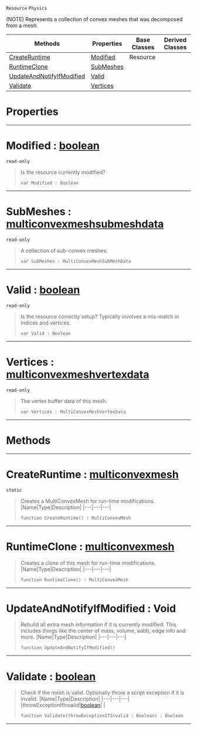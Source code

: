  `Resource` `Physics`



(NOTE) Represents a collection of convex meshes that was decomposed from a mesh.

|Methods|Properties|Base Classes|Derived Classes|
|---|---|---|---|
|[ CreateRuntime](https://github.com/dragonCASTjosh/PlasmaDocs/blob/master/code_reference/class_reference/multiconvexmesh.markdown#createruntime-plasma-engin)|[ Modified](https://github.com/dragonCASTjosh/PlasmaDocs/blob/master/code_reference/class_reference/multiconvexmesh.markdown#modified-plasma-engine-doc)|Resource| |
|[ RuntimeClone](https://github.com/dragonCASTjosh/PlasmaDocs/blob/master/code_reference/class_reference/multiconvexmesh.markdown#runtimeclone-plasma-engine)|[ SubMeshes](https://github.com/dragonCASTjosh/PlasmaDocs/blob/master/code_reference/class_reference/multiconvexmesh.markdown#submeshes-plasma-engine-do)| | |
|[ UpdateAndNotifyIfModified](https://github.com/dragonCASTjosh/PlasmaDocs/blob/master/code_reference/class_reference/multiconvexmesh.markdown#updateandnotifyifmodifie)|[ Valid](https://github.com/dragonCASTjosh/PlasmaDocs/blob/master/code_reference/class_reference/multiconvexmesh.markdown#valid-plasma-engine-docume)| | |
|[ Validate](https://github.com/dragonCASTjosh/PlasmaDocs/blob/master/code_reference/class_reference/multiconvexmesh.markdown#validate-plasma-engine-doc)|[ Vertices](https://github.com/dragonCASTjosh/PlasmaDocs/blob/master/code_reference/class_reference/multiconvexmesh.markdown#vertices-plasma-engine-doc)| | |


 #  Properties


---  
 #  Modified : [boolean](https://github.com/dragonCASTjosh/PlasmaDocs/blob/master/code_reference/lightning_base_types/boolean.markdown)

 `read-only`

> Is the resource currently modified?
> ``` lang=cpp, name=Lightning
> var Modified : Boolean


---  
 #  SubMeshes : [multiconvexmeshsubmeshdata](https://github.com/dragonCASTjosh/PlasmaDocs/blob/master/code_reference/class_reference/multiconvexmeshsubmeshdata.markdown)

 `read-only`

> A collection of sub-convex meshes.
> ``` lang=cpp, name=Lightning
> var SubMeshes : MultiConvexMeshSubMeshData


---  
 #  Valid : [boolean](https://github.com/dragonCASTjosh/PlasmaDocs/blob/master/code_reference/lightning_base_types/boolean.markdown)

 `read-only`

> Is the resource correctly setup? Typically involves a mis-match in indices and vertices.
> ``` lang=cpp, name=Lightning
> var Valid : Boolean


---  
 #  Vertices : [multiconvexmeshvertexdata](https://github.com/dragonCASTjosh/PlasmaDocs/blob/master/code_reference/class_reference/multiconvexmeshvertexdata.markdown)

 `read-only`

> The vertex buffer data of this mesh.
> ``` lang=cpp, name=Lightning
> var Vertices : MultiConvexMeshVertexData


---  
 #  Methods


---  
 #  CreateRuntime : [multiconvexmesh](https://github.com/dragonCASTjosh/PlasmaDocs/blob/master/code_reference/class_reference/multiconvexmesh.markdown)

 `static`

> Creates a MultiConvexMesh for run-time modifications.
> |Name|Type|Description|
> |---|---|---|
> ``` lang=cpp, name=Lightning
> function CreateRuntime() : MultiConvexMesh
> ``` 


---  
 #  RuntimeClone : [multiconvexmesh](https://github.com/dragonCASTjosh/PlasmaDocs/blob/master/code_reference/class_reference/multiconvexmesh.markdown)

> Creates a clone of this mesh for run-time modifications.
> |Name|Type|Description|
> |---|---|---|
> ``` lang=cpp, name=Lightning
> function RuntimeClone() : MultiConvexMesh
> ``` 


---  
 #  UpdateAndNotifyIfModified : Void

> Rebuild all extra mesh information if it is currently modified. This includes things like the center of mass, volume, aabb, edge info and more.
> |Name|Type|Description|
> |---|---|---|
> ``` lang=cpp, name=Lightning
> function UpdateAndNotifyIfModified()
> ``` 


---  
 #  Validate : [boolean](https://github.com/dragonCASTjosh/PlasmaDocs/blob/master/code_reference/lightning_base_types/boolean.markdown)

> Check if the mesh is valid. Optionally throw a script exception if it is invalid.
> |Name|Type|Description|
> |---|---|---|
> |throwExceptionIfInvalid|[boolean](https://github.com/dragonCASTjosh/PlasmaDocs/blob/master/code_reference/lightning_base_types/boolean.markdown)| |
> ``` lang=cpp, name=Lightning
> function Validate(throwExceptionIfInvalid : Boolean) : Boolean
> ``` 


---  
 

 